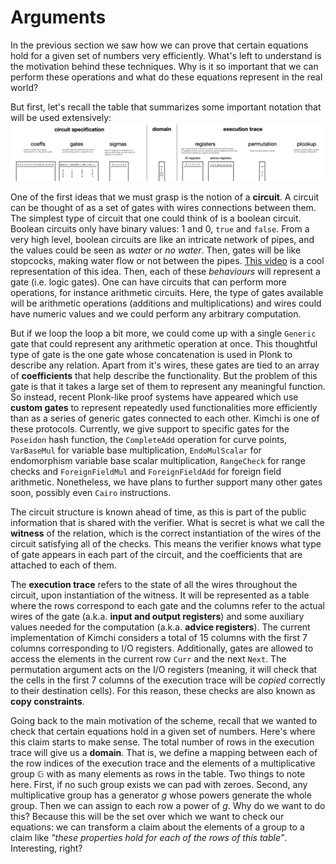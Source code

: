 # Arguments

In the previous section we saw how we can prove that certain equations hold for a given set of numbers very efficiently. What's left to understand is the motivation behind these techniques. Why is it so important that we can perform these operations and what do these equations represent in the real world?

But first, let's recall the table that summarizes some important notation that will be used extensively:
![kimchi](../img/kimchi.png)


One of the first ideas that we must grasp is the notion of a **circuit**. A circuit can be thought of as a set of gates with wires connections between them. The simplest type of circuit that one could think of is a boolean circuit. Boolean circuits only have binary values: $1$ and $0$, `true` and `false`. From a very high level, boolean circuits are like an intricate network of pipes, and the values could be seen as _water_ or _no water_. Then, gates will be like stopcocks, making water flow or not between the pipes. [This video](https://twitter.com/i/status/1188749430020698112) is a cool representation of this idea. Then, each of these _behaviours_ will represent a gate (i.e. logic gates). One can have circuits that can perform more operations, for instance arithmetic circuits. Here, the type of gates available will be arithmetic operations (additions and multiplications) and wires could have numeric values and we could perform any arbitrary computation.

But if we loop the loop a bit more, we could come up with a single `Generic` gate that could represent any arithmetic operation at once. This thoughtful type of gate is the one gate whose concatenation is used in Plonk to describe any relation. Apart from it's wires, these gates are tied to an array of **coefficients** that help describe the functionality. But the problem of this gate is that it takes a large set of them to represent any meaningful function. So instead, recent Plonk-like proof systems have appeared which use **custom gates** to represent repeatedly used functionalities more efficiently than as a series of generic gates connected to each other. Kimchi is one of these protocols. Currently, we give support to specific gates for the `Poseidon` hash function, the `CompleteAdd` operation for curve points, `VarBaseMul` for variable base multiplication, `EndoMulScalar` for endomorphism variable base scalar multiplication, `RangeCheck` for range checks and `ForeignFieldMul` and `ForeignFieldAdd` for foreign field arithmetic. Nonetheless, we have plans to further support many other gates soon, possibly even `Cairo` instructions.

The circuit structure is known ahead of time, as this is part of the public information that is shared with the verifier. What is secret is what we call the **witness** of the relation, which is the correct instantiation of the wires of the circuit satisfying all of the checks. This means the verifier knows what type of gate appears in each part of the circuit, and the coefficients that are attached to each of them.

The **execution trace** refers to the state of all the wires throughout the circuit, upon instantiation of the witness. It will be represented as a table where the rows correspond to each gate and the columns refer to the actual wires of the gate (a.k.a. **input and output registers**) and some auxiliary values needed for the computation (a.k.a. **advice registers**). The current implementation of Kimchi considers a total of 15 columns with the first 7 columns corresponding to I/O registers. Additionally, gates are allowed to access the elements in the current row `Curr` and the next `Next`. The permutation argument acts on the I/O registers (meaning, it will check that the cells in the first 7 columns of the execution trace will be _copied_ correctly to their destination cells). For this reason, these checks are also known as **copy constraints**.

Going back to the main motivation of the scheme, recall that we wanted to check that certain equations hold in a given set of numbers. Here's where this claim starts to make sense. The total number of rows in the execution trace will give us a **domain**. That is, we define a mapping between each of the row indices of the execution trace and the elements of a multiplicative group $\mathbb{G}$ with as many elements as rows in the table.
Two things to note here. First, if no such group exists we can pad with zeroes. Second, any multiplicative group has a generator $g$ whose powers generate the whole group. Then we can assign to each row a power of $g$. Why do we want to do this? Because this will be the set over which we want to check our equations: we can transform a claim about the elements of a group to a claim like _"these properties hold for each of the rows of this table"_. Interesting, right?
